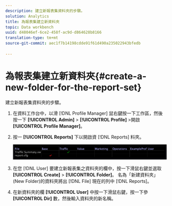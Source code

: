 ```yaml
---
description: 建立新報表集資料夾的步驟。
solution: Analytics
title: 為報表集建立新資料夾
topic: Data workbench
uuid: d48046ef-6ce2-458f-ac9d-d864628b8166
translation-type: tm+mt
source-git-commit: aec1f7b14198cdde91f61d490a235022943bfedb

---
```



# 為報表集建立新資料夾{#create-a-new-folder-for-the-report-set}

建立新報表集資料夾的步驟。

1. 在資料工作台中，以滑 [!DNL Profile Manager] 鼠右鍵按一下工作區，然後按一下 **[!UICONTROL Admin]** > **[!UICONTROL Profile]** >開啟 **[!UICONTROL Profile Manager]**。
1. 按一 **[!UICONTROL Reports]** 下以開啟資 [!DNL Reports] 料夾。

   ![步驟資訊](assets/vis_Reports_Manager.png)

1. 在您 [!DNL User] 要建立新報表集之資料夾的欄中，按一下滑鼠右鍵並選取 **[!UICONTROL Create]** > **[!UICONTROL Folder]**。 名為「新建資料夾」(New Folder)的資料夾將出 [!DNL File] 現在的列中 [!DNL Reports]。
1. 在新資料夾的欄 **[!UICONTROL User]** 中按一下滑鼠右鍵，按一下參 **[!UICONTROL Dir]** 數，然後輸入資料夾的新名稱。
